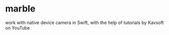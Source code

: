 # marble

work with native device camera in Swift, with the help of tutorials by Kavsoft on YouTube 
